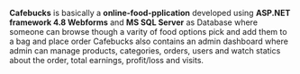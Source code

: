 **Cafebucks** is basically a **online-food-pplication** developed using **ASP.NET framework 4.8 Webforms** and **MS SQL Server** as Database where someone can browse though a varity of food options pick and add them to a bag and place order
Cafebucks also contains an admin dashboard where admin can manage products, categories, orders, users and watch statics about the order, total earnings, profit/loss and visits.
